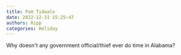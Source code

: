```yaml
---
title: Pam Tidwale
date: 2022-12-31 15:25:47
authors: Ripp
categories: Holiday
---
```


 Why doesn't any government official/thief ever do time in Alabama?